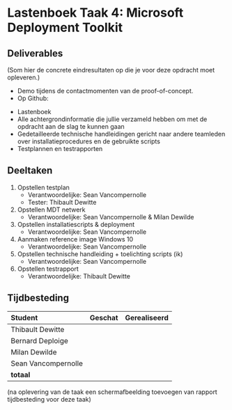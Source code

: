 # Lastenboek Taak 4:  Microsoft Deployment Toolkit


## Deliverables

(Som hier de concrete eindresultaten op die je voor deze opdracht moet opleveren.)

* Demo tijdens de contactmomenten van de proof-of-concept.
* Op Github:
- Lastenboek
- Alle achtergrondinformatie die jullie verzameld hebben om met de opdracht aan de slag te kunnen gaan
- Gedetailleerde technische handleidingen gericht naar andere teamleden over installatieprocedures en de gebruikte scripts
- Testplannen en testrapporten

## Deeltaken

1. Opstellen testplan 
    - Verantwoordelijke: Sean Vancompernolle
    - Tester: Thibault Dewitte
2. Opstellen MDT netwerk
    - Verantwoordelijke: Sean Vancompernolle & Milan Dewilde
3. Opstellen installatiescripts & deployment
    - Verantwoordelijke: Sean Vancompernolle    
4. Aanmaken reference image Windows 10
    - Verantwoordelijke: Sean Vancompernolle
5. Opstellen technische handleiding + toelichting scripts (ik)
    - Verantwoordelijke: Sean Vancompernolle
6. Opstellen testrapport
    - Verantwoordelijke: Thibault Dewitte


## Tijdbesteding

| Student    | Geschat | Gerealiseerd |
| :---       | ---:    | ---:         |
| Thibault Dewitte   |         |              |
| Bernard Deploige   |         |              |
| Milan Dewilde   |         |              |
| Sean Vancompernolle   |         |              |
| **totaal** |         |              |

(na oplevering van de taak een schermafbeelding toevoegen van rapport tijdbesteding voor deze taak)
